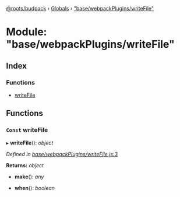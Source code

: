 [@roots/budpack](../README.md) › [Globals](../globals.md) › ["base/webpackPlugins/writeFile"](_base_webpackplugins_writefile_.md)

# Module: "base/webpackPlugins/writeFile"

## Index

### Functions

* [writeFile](_base_webpackplugins_writefile_.md#const-writefile)

## Functions

### `Const` writeFile

▸ **writeFile**(): *object*

*Defined in [base/webpackPlugins/writeFile.js:3](https://github.com/roots/bud-support/blob/5f43850/src/budpack/builder/base/webpackPlugins/writeFile.js#L3)*

**Returns:** *object*

* **make**(): *any*

* **when**(): *boolean*

